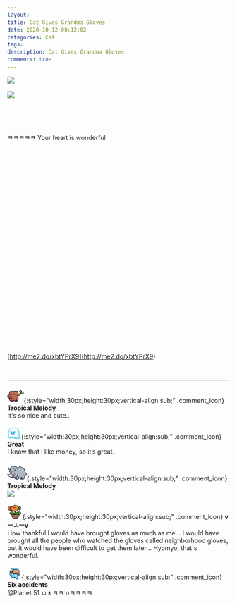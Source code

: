 ```yaml
---
layout: 
title: Cat Gives Grandma Gloves
date: 2020-10-12 08:12:02
categories: Cat
tags: 
description: Cat Gives Grandma Gloves
comments: true
---
```


![](https://blog.kakaocdn.net/dn/b1dEDK/btqKIo9r7Ok/CsZtC1kZnCx3zwKsgfS9GK/img.jpg)

![](https://blog.kakaocdn.net/dn/cJU7Hc/btqKBOOSRCd/VDRBEK75uiqqmACkc1Pm61/img.jpg)

​

​

ㅋㅋㅋㅋㅋ Your heart is wonderful

​

​

​

​

​

​

​

​

​

​

​

​

​

​

​

[http://me2.do/xbtYPrX9](<http://me2.do/xbtYPrX9>)

​

* * *

![comment](/assets/character/trunk.png){:style="width:30px;height:30px;vertical-align:sub;" .comment_icon} **Tropical Melody**  
It's so nice and cute..   
  
![comment](/assets/character/ghost.png){:style="width:30px;height:30px;vertical-align:sub;" .comment_icon} **Great**  
I know that I like money, so it’s great.   
  
![comment](/assets/character/rino.png){:style="width:30px;height:30px;vertical-align:sub;" .comment_icon} **Tropical Melody**  
![](https://blog.kakaocdn.net/dn/oGSfU/btqKBPfUtMq/kP76VaWikaQqFwdKKUDyG0/img.png)  
  
![comment](/assets/character/plant.png){:style="width:30px;height:30px;vertical-align:sub;" .comment_icon} **vㅡㅅㅡv**  
How thankful I would have brought gloves as much as me... I would have brought all the people who watched the gloves called neighborhood gloves, but it would have been difficult to get them later... Hyomyo, that's wonderful.   
  
![comment](/assets/character/goggle.png){:style="width:30px;height:30px;vertical-align:sub;" .comment_icon} **Six accidents**  
@Planet 51 ㅁㅊㅋㅋㄲㅋㅋㅋㅋ  
  

